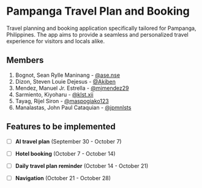 # Pampanga Travel Plan and Booking

Travel planning and booking application specifically tailored for Pampanga, Philippines. The app aims to provide a seamless and personalized travel experience for visitors and locals alike.

## Members

1. Bognot, Sean Rylle Maninang - [@ase.nse](https://gitlab.com/ase.nse)
2. Dizon, Steven Louie Dejesus - [@Akiben](https://gitlab.com/Akiben)
3. Mendez, Manuel Jr. Estrella - [@mjmendez29](https://gitlab.com/mjmendez29)
4. Sarmiento, Kiyoharu - [@klst.xii](https://gitlab.com/klst.xii)
5. Tayag, Rijel Siron - [@maspogiako123](https://gitlab.com/maspogiako123)
6. Manalastas, John Paul Cataquian - [@jpmnlsts](https://gitlab.com/jpmnlsts)

## Features to be implemented

- [ ] **AI travel plan** (September 30 - October 7)
- [ ] **Hotel booking** (October 7 - October 14)
- [ ] **Daily travel plan reminder** (October 14 - October 21)
- [ ] **Navigation** (October 21 - October 28)
   